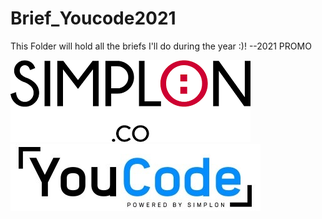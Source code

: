 # Brief_Youcode2021
This Folder will hold all the briefs I'll do during the year :)! --2021 PROMO

![logo](SIMPLONLOGO.png)
![logo](YOUCODELOGO.jpg)
